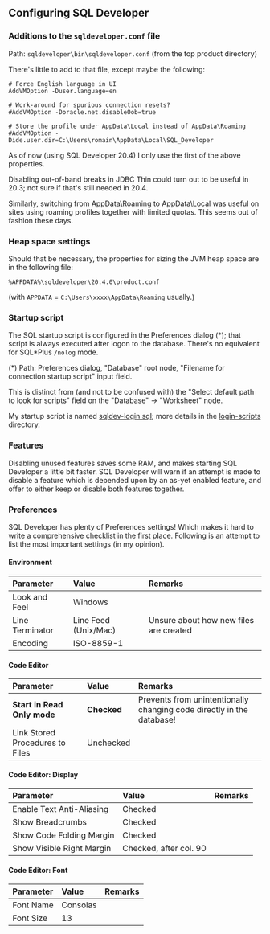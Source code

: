 ## Configuring SQL Developer

### Additions to the `sqldeveloper.conf` file

Path: `sqldeveloper\bin\sqldeveloper.conf` (from the top product directory) 

There's little to add to that file, except maybe the following:

```
# Force English language in UI
AddVMOption -Duser.language=en

# Work-around for spurious connection resets? 
#AddVMOption -Doracle.net.disableOob=true

# Store the profile under AppData\Local instead of AppData\Roaming
#AddVMOption -Dide.user.dir=C:\Users\romain\AppData\Local\SQL_Developer
```

As of now (using SQL Developer 20.4) I only use the first of the above properties.

Disabling out-of-band breaks in JDBC Thin could turn out to be useful in 20.3; not sure if
that's still needed in 20.4.

Similarly, switching from AppData\Roaming to AppData\Local was useful on sites using roaming
profiles together with limited quotas. This seems out of fashion these days.

### Heap space settings

Should that be necessary, the properties for sizing the JVM heap space are in the following file:

`%APPDATA%\sqldeveloper\20.4.0\product.conf`

(with `APPDATA` = `C:\Users\xxxx\AppData\Roaming` usually.)


### Startup script

The SQL startup script is configured in the Preferences dialog (\*); that script is always
executed after logon to the database. There's no equivalent for SQL\*Plus `/nolog` mode. 

(\*) Path: Preferences dialog, "Database" root node, "Filename for connection startup script"
input field.

This is distinct from (and not to be confused with) the "Select default path to look for
scripts" field on the "Database" -> "Worksheet" node.

My startup script is named [sqldev-login.sql](login-scripts/sqldev-login.sql); more details
in the [login-scripts](login-scripts) directory.

### Features

Disabling unused features saves some RAM, and makes starting SQL Developer a little bit faster.
SQL Developer will warn if an attempt is made to disable a feature which is depended upon by
an as-yet enabled feature, and offer to either keep or disable both features together.

### Preferences

SQL Developer has plenty of Preferences settings! Which makes it hard to write a comprehensive
checklist in the first place. Following is an attempt to list the most important settings 
(in my opinion).

#### Environment

| Parameter | Value | Remarks |
|:-------|:-------|:------|
| Look and Feel | Windows | |
| Line Terminator | Line Feed (Unix/Mac) | Unsure about how new files are created |
| Encoding | ISO-8859-1 | |

#### Code Editor

| Parameter | Value | Remarks |
|:-------|:-------|:------|
|**Start in Read Only mode** | **Checked** | Prevents from unintentionally changing code directly in the database! |
|Link Stored Procedures to Files | Unchecked | |

#### Code Editor: Display

| Parameter | Value | Remarks |
|:-------|:-------|:------|
| Enable Text Anti-Aliasing | Checked | |
| Show Breadcrumbs | Checked | |
| Show Code Folding Margin | Checked | |
| Show Visible Right Margin | Checked, after col. 90 | | 

#### Code Editor: Font

| Parameter | Value | Remarks |
|:-------|:-------|:------|
| Font Name | Consolas | |
| Font Size | 13 | |
